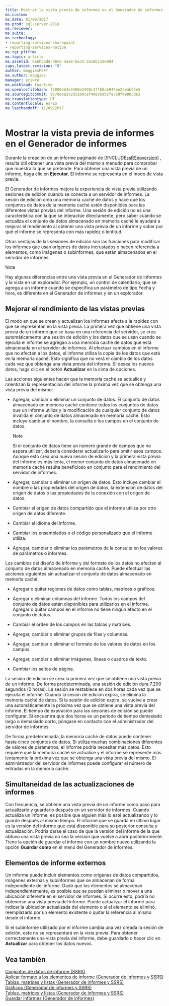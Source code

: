 ```yaml
---
title: Mostrar la vista previa de informes en el Generador de informes | Microsoft Docs
ms.custom: 
ms.date: 01/09/2017
ms.prod: sql-server-2016
ms.reviewer: 
ms.suite: 
ms.technology:
- reporting-services-sharepoint
- reporting-services-native
ms.tgt_pltfrm: 
ms.topic: article
ms.assetid: ba6b5bdd-d8c6-4aa8-ba32-3a10b11969d4
caps.latest.revision: "8"
author: maggiesMSFT
ms.author: maggies
manager: erikre
ms.workload: Inactive
ms.openlocfilehash: f28003b3e3460e2450c17f68ab944ae2aeab55e5
ms.sourcegitcommit: 9678eba3c2d3100cef408c69bcfe76df49803d63
ms.translationtype: HT
ms.contentlocale: es-ES
ms.lasthandoff: 11/09/2017
---
```

# <a name="previewing-reports-in-report-builder"></a>Mostrar la vista previa de informes en el Generador de informes
  Durante la creación de un informe paginado de [!INCLUDE[ssRSnoversion](../../includes/ssrsnoversion-md.md)] , resulta útil obtener una vista previa del mismo a menudo para comprobar que muestra lo que se pretende. Para obtener una vista previa de un informe, haga clic en **Ejecutar**. El informe se representa en el modo de vista previa.  
  
 El Generador de informes mejora la experiencia de vista previa utilizando sesiones de edición cuando se conecta a un servidor de informes. La sesión de edición crea una memoria caché de datos y hace que los conjuntos de datos de la memoria caché estén disponibles para las diferentes vistas previas del informe. Una sesión de edición no es una característica con la que se interactúe directamente, pero saber cuándo se actualiza el conjunto de datos almacenado en memoria caché le ayudará a mejorar el rendimiento al obtener una vista previa de un informe y saber por qué el informe se representa con más rapidez o lentitud.  
  
 Otras ventajas de las sesiones de edición son las funciones para modificar los informes que usan orígenes de datos incrustados o hacen referencia a elementos, como imágenes o subinformes, que están almacenados en el servidor de informes.  
  
> [!NOTE]  
> Hay algunas diferencias entre una vista previa en el Generador de informes y la vista en un explorador. Por ejemplo, un control de calendario, que se agrega a un informe cuando se especifica un parámetro de tipo Fecha y hora, es diferente en el Generador de informes y en un explorador. 
  
## <a name="improving-preview-performance"></a>Mejorar el rendimiento de las vistas previas  
 El modo en que se crean y actualizan los informes afecta a la rapidez con que se representan en la vista previa. La primera vez que obtiene una vista previa de un informe que se basa en una referencia del servidor, se crea automáticamente una sesión de edición y los datos que se usan cuando se ejecuta el informe se agregan a una memoria caché de datos que está almacenada en el servidor de informes. Al efectuar cambios en el informe que no afectan a los datos, el informe utiliza la copia de los datos que está en la memoria caché. Esto significa que no verá el cambio de los datos cada vez que obtenga una vista previa del informe. Si desea los nuevos datos, haga clic en el botón **Actualizar** en la cinta de opciones.  
  
 Las acciones siguientes hacen que la memoria caché se actualice y ralentizan la representación del informe la próxima vez que se obtenga una vista previa del mismo:  
  
-   Agregar, cambiar o eliminar un conjunto de datos. El conjunto de datos almacenado en memoria caché contiene todos los conjuntos de datos que un informe utiliza y la modificación de cualquier conjunto de datos invalida el conjunto de datos almacenado en memoria caché. Esto incluye cambiar el nombre, la consulta o los campos en el conjunto de datos.  
  
    > [!NOTE]  
    >  Si el conjunto de datos tiene un número grande de campos que no espera utilizar, debería considerar actualizarlo para omitir esos campos. Aunque esto crea una nueva sesión de edición y la primera vista previa del informe es más lenta, el menor conjunto de datos almacenado en memoria caché resulta beneficioso en conjunto para el rendimiento del servidor de informes.  
  
-   Agregar, cambiar o eliminar un origen de datos. Esto incluye cambiar el nombre o las propiedades del origen de datos, la extensión de datos del origen de datos o las propiedades de la conexión con el origen de datos.  
  
-   Cambiar el origen de datos compartido que el informe utiliza por otro origen de datos diferente.  
  
-   Cambiar el idioma del informe.  
  
-   Cambiar los ensamblados o el código personalizado que el informe utiliza.  
  
-   Agregar, cambiar o eliminar los parámetros de la consulta en los valores de parámetros o informes.  
  
 Los cambios del diseño de informe y del formato de los datos no afectan al conjunto de datos almacenado en memoria caché. Puede efectuar las acciones siguientes sin actualizar el conjunto de datos almacenado en memoria caché:  
  
-   Agregar o quitar regiones de datos como tablas, matrices o gráficos.  
  
-   Agregar o eliminar columnas del informe. Todos los campos del conjunto de datos están disponibles para utilizarlos en el informe. Agregar o quitar campos en el informe no tiene ningún efecto en el conjunto de datos.  
  
-   Cambiar el orden de los campos en las tablas y matrices.  
  
-   Agregar, cambiar o eliminar grupos de filas y columnas.  
  
-   Agregar, cambiar o eliminar el formato de los valores de datos en los campos.  
  
-   Agregar, cambiar o eliminar imágenes, líneas o cuadros de texto.  
  
-   Cambiar los saltos de página.  
  
 La sesión de edición se crea la primera vez que se obtiene una vista previa de un informe. De forma predeterminada, una sesión de edición dura 7.200 segundos (2 horas). La sesión se restablece en dos horas cada vez que se ejecuta el informe. Cuando la sesión de edición expira, se elimina la memoria caché de datos. Si la sesión de edición expira, se vuelve a crear una automáticamente la próxima vez que se obtiene una vista previa del informe. El tiempo de expiración para las sesiones de edición se puede configurar. Si encuentra que dos horas es un período de tiempo demasiado largo o demasiado corto, póngase en contacto con el administrador del servidor de informes.  
  
 De forma predeterminada, la memoria caché de datos puede contener hasta cinco conjuntos de datos. Si utiliza muchas combinaciones diferentes de valores de parámetros, el informe podría necesitar más datos. Esto requiere que la memoria caché se actualice y el informe se represente más lentamente la próxima vez que se obtenga una vista previa del mismo. El administrador del servidor de informes puede configurar el número de entradas en la memoria caché.  
  
## <a name="concurrency-of-report-updates"></a>Simultaneidad de las actualizaciones de informes  
 Con frecuencia, se obtiene una vista previa de un informe como paso para actualizarlo y guardarlo después en un servidor de informes. Cuando actualiza un informe, es posible que alguien más lo esté actualizando y lo guarde después al mismo tiempo. El informe que se guarda en último lugar es la versión del informe que está disponible para su posterior consulta y actualización. Podría darse el caso de que la versión del informe de la que obtuvo una vista previa no sea la versión que vuelve a abrir posteriormente. Tiene la opción de guardar el informe con un nombre nuevo utilizando la opción **Guardar como** en el menú del Generador de informes.  
  
## <a name="external-report-items"></a>Elementos de informe externos  
 Un informe puede incluir elementos como orígenes de datos compartidos, imágenes externas y subinformes que se almacenan de forma independiente del informe. Dado que los elementos se almacenan independientemente, es posible que se puedan eliminar o mover a una ubicación diferente en el servidor de informes. Si ocurre esto, podría no obtenerse una vista previa del informe. Puede actualizar el informe para indicar la ubicación actualizada del elemento o si el elemento se eliminó, reemplazarlo por un elemento existente o quitar la referencia al mismo desde el informe.  
  
 Si el subinforme utilizado por el informe cambia una vez creada la sesión de edición, este no se representará en la vista previa. Para obtener correctamente una vista previa del informe, debe guardarlo o hacer clic en **Actualizar** para obtener los datos nuevos.  
  
## <a name="see-also"></a>Vea también  
 [Conjuntos de datos de informe &#40;SSRS&#41;](../../reporting-services/report-data/report-datasets-ssrs.md)   
 [Aplicar formato a los elementos de informe &#40;Generador de informes y SSRS&#41;](../../reporting-services/report-design/formatting-report-items-report-builder-and-ssrs.md)   
 [Tablas, matrices y listas &#40;Generador de informes y SSRS&#41;](../../reporting-services/report-design/tables-matrices-and-lists-report-builder-and-ssrs.md)   
 [Gráficos &#40;Generador de informes y SSRS&#41;](../../reporting-services/report-design/charts-report-builder-and-ssrs.md)   
 [Tablas, matrices y listas &#40;Generador de informes y SSRS&#41;](../../reporting-services/report-design/tables-matrices-and-lists-report-builder-and-ssrs.md)   
 [Guardar informes &#40;Generador de informes&#41;](../../reporting-services/report-builder/saving-reports-report-builder.md)  
  
  
